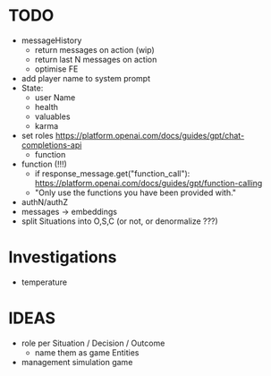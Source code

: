 TODO
====

- messageHistory
  - return messages on action (wip)
  - return last N messages on action
  - optimise FE
- add player name to system prompt
- State:
  - user Name
  - health
  - valuables
  - karma
- set roles https://platform.openai.com/docs/guides/gpt/chat-completions-api
  - function
- function (!!!)
  - if response_message.get("function_call"): https://platform.openai.com/docs/guides/gpt/function-calling
  - "Only use the functions you have been provided with."
- authN/authZ
- messages -> embeddings
- split Situations into O,S,C (or not, or denormalize ???)

# Investigations
- temperature

# IDEAS
- role per Situation / Decision / Outcome
  - name them as game Entities
- management simulation game
